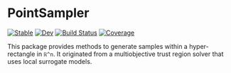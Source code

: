 # PointSampler

[![Stable](https://img.shields.io/badge/docs-stable-blue.svg)](https://manuelbb-upb.github.io/PointSampler.jl/stable)
[![Dev](https://img.shields.io/badge/docs-dev-blue.svg)](https://manuelbb-upb.github.io/PointSampler.jl/dev)
[![Build Status](https://github.com/manuelbb-upb/PointSampler.jl/workflows/CI/badge.svg)](https://github.com/manuelbb-upb/PointSampler.jl/actions)
[![Coverage](https://codecov.io/gh/manuelbb-upb/PointSampler.jl/branch/master/graph/badge.svg)](https://codecov.io/gh/manuelbb-upb/PointSampler.jl)

This package provides methods to generate samples within a hyper-rectangle in ``ℝ^n``.
It originated from a multiobjective trust region solver that uses local 
surrogate models.